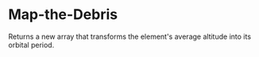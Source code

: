 # Map-the-Debris
Returns a new array that transforms the element's average altitude into its orbital period.